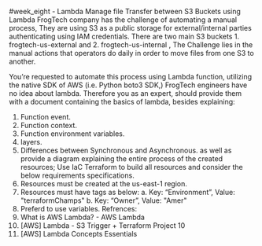#week_eight - Lambda
Manage file Transfer between S3 Buckets using Lambda
FrogTech company has the challenge of automating a manual process, They are using 
S3 as a public storage for external/internal parties
authenticating using IAM credentials.
There are two main S3 buckets 1. frogtech-us-external and 2. frogtech-us-internal , 
The Challenge lies in the manual actions that
operators do daily in order to move files from one S3 to another.

You’re requested to automate this process using Lambda function, utilizing the 
native SDK of AWS (i.e. Python boto3 SDK,) FrogTech
engineers have no idea about lambda. Therefore you as an expert, should provide 
them with a document containing the basics of lambda,
besides explaining:
1. Function event.
2. Function context.
3. Function environment variables.
4. layers.
5. Differences between Synchronous and Asynchronous.
as well as provide a diagram explaining the entire process of the created resources; 
Use IaC Terraform to build all resources and consider
the below requirements specifications.
1. Resources must be created at the us-east-1 region.
2. Resources must have tags as below:
a. Key: “Environment”, Value: "terraformChamps"
b. Key: “Owner”, Value: "Amer"
3. Preferd to use variables.
Refrences:
1. What is AWS Lambda? - AWS Lambda
2. [AWS] Lambda - S3 Trigger + Terraform Project 10
3. [AWS] Lambda Concepts Essentials